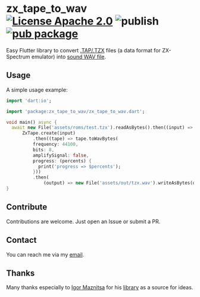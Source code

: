 # zx_tape_to_wav  [![License Apache 2.0](https://img.shields.io/badge/license-Apache%20License%202.0-green.svg)](https://www.apache.org/licenses/LICENSE-2.0) ![publish](https://github.com/semack/zx_tape_to_wav/workflows/publish/badge.svg?branch=master) [![pub package](https://img.shields.io/pub/v/zx_tape_to_wav.svg)](https://pub.dev/packages/zx_tape_to_wav)

Easy Flutter library to convert [.TAP/.TZX](https://documentation.help/BASin/format_tape.html) files (a data format for ZX-Spectrum emulator) into [sound WAV file](https://en.wikipedia.org/wiki/WAV).

## Usage
A simple usage example:
```dart
import 'dart:io';

import 'package:zx_tape_to_wav/zx_tape_to_wav.dart';

void main() async {
  await new File('assets/roms/test.tzx').readAsBytes().then((input) =>
      ZxTape.create(input)
          .then((tape) => tape.toWavBytes(
          frequency: 44100,
          bits: 8,
          amplifySignal: false,
          progress: (percents) {
            print('progress => $percents');
          }))
          .then(
              (output) => new File('assets/out/tzx.wav').writeAsBytes(output)));
}
```

## Contribute
Contributions are welcome. Just open an Issue or submit a PR. 

## Contact
You can reach me via my [email](mailto://semack@gmail.com).

## Thanks
Many thanks especially to [Igor Maznitsa](https://github.com/raydac) for his [library](https://github.com/raydac/zxtap-to-wav) as a source for ideas.



